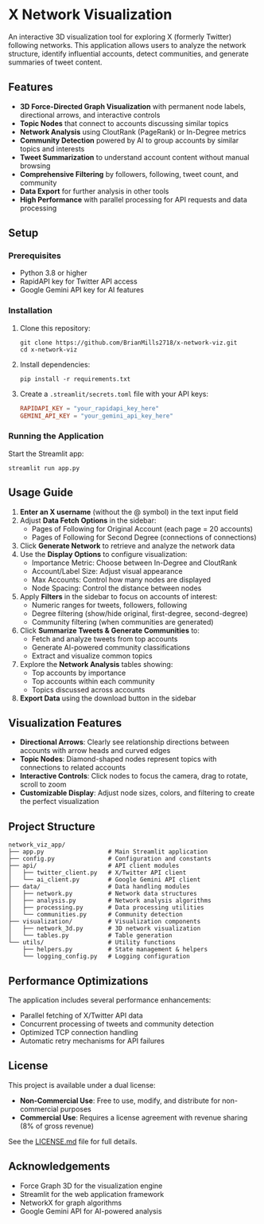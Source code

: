 # X Network Visualization

An interactive 3D visualization tool for exploring X (formerly Twitter) following networks. This application allows users to analyze the network structure, identify influential accounts, detect communities, and generate summaries of tweet content.

## Features

- **3D Force-Directed Graph Visualization** with permanent node labels, directional arrows, and interactive controls
- **Topic Nodes** that connect to accounts discussing similar topics
- **Network Analysis** using CloutRank (PageRank) or In-Degree metrics
- **Community Detection** powered by AI to group accounts by similar topics and interests
- **Tweet Summarization** to understand account content without manual browsing
- **Comprehensive Filtering** by followers, following, tweet count, and community
- **Data Export** for further analysis in other tools
- **High Performance** with parallel processing for API requests and data processing

## Setup

### Prerequisites

- Python 3.8 or higher
- RapidAPI key for Twitter API access
- Google Gemini API key for AI features

### Installation

1. Clone this repository:
   ```
   git clone https://github.com/BrianMills2718/x-network-viz.git
   cd x-network-viz
   ```

2. Install dependencies:
   ```
   pip install -r requirements.txt
   ```

3. Create a `.streamlit/secrets.toml` file with your API keys:
   ```toml
   RAPIDAPI_KEY = "your_rapidapi_key_here"
   GEMINI_API_KEY = "your_gemini_api_key_here"
   ```

### Running the Application

Start the Streamlit app:
```
streamlit run app.py
```

## Usage Guide

1. **Enter an X username** (without the @ symbol) in the text input field
2. Adjust **Data Fetch Options** in the sidebar:
   - Pages of Following for Original Account (each page = 20 accounts)
   - Pages of Following for Second Degree (connections of connections)
3. Click **Generate Network** to retrieve and analyze the network data
4. Use the **Display Options** to configure visualization:
   - Importance Metric: Choose between In-Degree and CloutRank
   - Account/Label Size: Adjust visual appearance
   - Max Accounts: Control how many nodes are displayed
   - Node Spacing: Control the distance between nodes
5. Apply **Filters** in the sidebar to focus on accounts of interest:
   - Numeric ranges for tweets, followers, following
   - Degree filtering (show/hide original, first-degree, second-degree)
   - Community filtering (when communities are generated)
6. Click **Summarize Tweets & Generate Communities** to:
   - Fetch and analyze tweets from top accounts
   - Generate AI-powered community classifications
   - Extract and visualize common topics
7. Explore the **Network Analysis** tables showing:
   - Top accounts by importance
   - Top accounts within each community
   - Topics discussed across accounts
8. **Export Data** using the download button in the sidebar

## Visualization Features

- **Directional Arrows**: Clearly see relationship directions between accounts with arrow heads and curved edges
- **Topic Nodes**: Diamond-shaped nodes represent topics with connections to related accounts
- **Interactive Controls**: Click nodes to focus the camera, drag to rotate, scroll to zoom
- **Customizable Display**: Adjust node sizes, colors, and filtering to create the perfect visualization

## Project Structure

```
network_viz_app/
├── app.py                  # Main Streamlit application
├── config.py               # Configuration and constants
├── api/                    # API client modules
│   ├── twitter_client.py   # X/Twitter API client
│   └── ai_client.py        # Google Gemini API client
├── data/                   # Data handling modules
│   ├── network.py          # Network data structures
│   ├── analysis.py         # Network analysis algorithms
│   ├── processing.py       # Data processing utilities
│   └── communities.py      # Community detection
├── visualization/          # Visualization components
│   ├── network_3d.py       # 3D network visualization
│   └── tables.py           # Table generation
└── utils/                  # Utility functions
    ├── helpers.py          # State management & helpers
    └── logging_config.py   # Logging configuration
```

## Performance Optimizations

The application includes several performance enhancements:
- Parallel fetching of X/Twitter API data
- Concurrent processing of tweets and community detection
- Optimized TCP connection handling
- Automatic retry mechanisms for API failures

## License

This project is available under a dual license:
- **Non-Commercial Use**: Free to use, modify, and distribute for non-commercial purposes
- **Commercial Use**: Requires a license agreement with revenue sharing (8% of gross revenue)

See the [LICENSE.md](LICENSE.md) file for full details.

## Acknowledgements

- Force Graph 3D for the visualization engine
- Streamlit for the web application framework
- NetworkX for graph algorithms
- Google Gemini API for AI-powered analysis